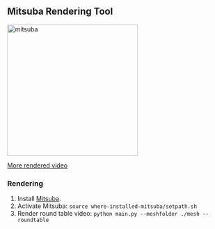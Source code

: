 ## Mitsuba Rendering Tool 

<img src="http://i65.tinypic.com/9948lv.gif" alt="mitsuba" width="300">

[More rendered video](https://youtu.be/IH9rNLD1-JE?t=91)

### Rendering 
1. Install [Mitsuba](https://www.mitsuba-renderer.org/).
2. Activate Mitsuba: `source where-installed-mitsuba/setpath.sh`
2. Render round table video: `python main.py --meshfolder ./mesh --roundtable`

